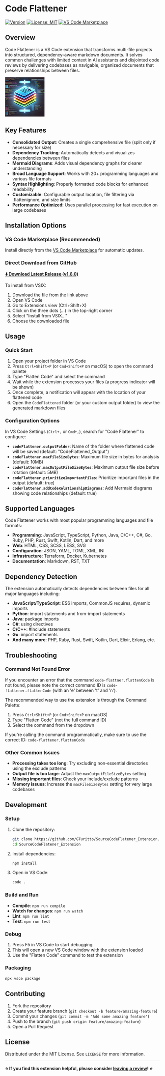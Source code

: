 # Code Flattener

[![Version](https://img.shields.io/badge/version-1.6.1-green.svg)](https://github.com/GTuritto/SourceCodeFlatener_Extension/releases/code-flattener-1.6.1.vsix)
[![License: MIT](https://img.shields.io/badge/License-MIT-blue.svg)](https://github.com/GTuritto/SourceCodeFlatener_Extension/blob/main/LICENSE)
[![VS Code Marketplace](https://img.shields.io/badge/VS%20Code-Marketplace-red.svg)](https://marketplace.visualstudio.com/items?itemName=GiuseppeTuritto.code-flattener)

## Overview

Code Flattener is a VS Code extension that transforms multi-file projects into structured, dependency-aware markdown documents. It solves common challenges with limited context in AI assistants and disjointed code reviews by delivering codebases as navigable, organized documents that preserve relationships between files.

![Code Flattener Demo](assets/icon/Flattener.png)

## Key Features

- **Consolidated Output**: Creates a single comprehensive file (split only if necessary for size)
- **Dependency Tracking**: Automatically detects and visualizes dependencies between files
- **Mermaid Diagrams**: Adds visual dependency graphs for clearer understanding
- **Broad Language Support**: Works with 20+ programming languages and various file formats
- **Syntax Highlighting**: Properly formatted code blocks for enhanced readability
- **Customizable**: Configurable output location, file filtering via .flattenignore, and size limits
- **Performance Optimized**: Uses parallel processing for fast execution on large codebases

## Installation Options

### VS Code Marketplace (Recommended)

Install directly from the [VS Code Marketplace](https://marketplace.visualstudio.com/items?itemName=GiuseppeTuritto.code-flattener) for automatic updates.

### Direct Download from GitHub

**[⬇️ Download Latest Release (v1.6.0)](https://github.com/GTuritto/SourceCodeFlatener_Extension/raw/main/releases/code-flattener-latest.vsix)**

To install from VSIX:

1. Download the file from the link above
2. Open VS Code
3. Go to Extensions view (Ctrl+Shift+X)
4. Click on the three dots (...) in the top-right corner
5. Select "Install from VSIX..."
6. Choose the downloaded file

## Usage

### Quick Start

1. Open your project folder in VS Code
2. Press `Ctrl+Shift+P` (or `Cmd+Shift+P` on macOS) to open the command palette
3. Type "Flatten Code" and select the command
4. Wait while the extension processes your files (a progress indicator will be shown)
5. Once complete, a notification will appear with the location of your flattened code
6. Open the `CodeFlattened` folder (or your custom output folder) to view the generated markdown files

### Configuration Options

In VS Code Settings (`Ctrl+,` or `Cmd+,`), search for "Code Flattener" to configure:

- **`codeFlattener.outputFolder`**: Name of the folder where flattened code will be saved (default: "CodeFlattened_Output")
- **`codeFlattener.maxFileSizeBytes`**: Maximum file size in bytes for analysis (default: 10MB)
- **`codeFlattener.maxOutputFileSizeBytes`**: Maximum output file size before rotation (default: 5MB)
- **`codeFlattener.prioritizeImportantFiles`**: Prioritize important files in the output (default: true)
- **`codeFlattener.addCodeRelationshipDiagrams`**: Add Mermaid diagrams showing code relationships (default: true)

## Supported Languages

Code Flattener works with most popular programming languages and file formats:

- **Programming**: JavaScript, TypeScript, Python, Java, C/C++, C#, Go, Ruby, PHP, Rust, Swift, Kotlin, Dart, and more
- **Web**: HTML, CSS, SCSS, LESS, SVG
- **Configuration**: JSON, YAML, TOML, XML, INI
- **Infrastructure**: Terraform, Docker, Kubernetes
- **Documentation**: Markdown, RST, TXT

## Dependency Detection

The extension automatically detects dependencies between files for all major languages including:

- **JavaScript/TypeScript**: ES6 imports, CommonJS requires, dynamic imports
- **Python**: import statements and from-import statements
- **Java**: package imports
- **C#**: using directives
- **C/C++**: #include statements
- **Go**: import statements
- **And many more**: PHP, Ruby, Rust, Swift, Kotlin, Dart, Elixir, Erlang, etc.

## Troubleshooting

### Command Not Found Error

If you encounter an error that the command `code-flattner.flattenCode` is not found, please note the correct command ID is `code-flattener.flattenCode` (with an 'e' between 't' and 'n').

The recommended way to use the extension is through the Command Palette:

1. Press `Ctrl+Shift+P` (or `Cmd+Shift+P` on macOS)
2. Type "Flatten Code" (not the full command ID)
3. Select the command from the dropdown

If you're calling the command programmatically, make sure to use the correct ID: `code-flattener.flattenCode`

### Other Common Issues

- **Processing takes too long**: Try excluding non-essential directories using the exclude patterns
- **Output file is too large**: Adjust the `maxOutputFileSizeBytes` setting
- **Missing important files**: Check your include/exclude patterns
- **Memory issues**: Increase the `maxFileSizeBytes` setting for very large codebases

## Development

### Setup

1. Clone the repository:
  
   ```bash
   git clone https://github.com/GTuritto/SourceCodeFlatener_Extension.git
   cd SourceCodeFlatener_Extension
   ```

2. Install dependencies:
  
   ```bash
   npm install
   ```

3. Open in VS Code:
  
   ```bash
   code .
   ```

### Build and Run

- **Compile**: `npm run compile`
- **Watch for changes**: `npm run watch`
- **Lint**: `npm run lint`
- **Test**: `npm run test`

### Debug

1. Press F5 in VS Code to start debugging
2. This will open a new VS Code window with the extension loaded
3. Use the "Flatten Code" command to test the extension

### Packaging

```bash
npx vsce package
```

## Contributing

1. Fork the repository
2. Create your feature branch (`git checkout -b feature/amazing-feature`)
3. Commit your changes (`git commit -m 'Add some amazing feature'`)
4. Push to the branch (`git push origin feature/amazing-feature`)
5. Open a Pull Request

## License

Distributed under the MIT License. See `LICENSE` for more information.

---

**⭐ If you find this extension helpful, please consider [leaving a review](https://marketplace.visualstudio.com/items?itemName=GiuseppeTuritto.code-flattener&ssr=false#review-details)! ⭐**
